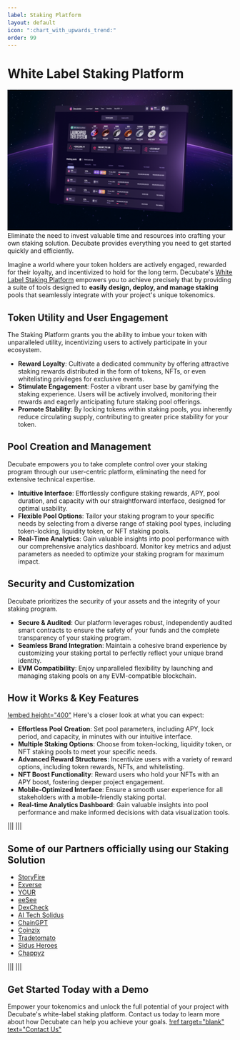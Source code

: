 ```yaml
---
label: Staking Platform
layout: default
icon: ":chart_with_upwards_trend:"
order: 99
---
```


# White Label Staking Platform
![](../static/Vesting-Decubate.png)
Eliminate the need to invest valuable time and resources into crafting your own staking solution. Decubate provides everything you need to get started quickly and efficiently.

Imagine a world where your token holders are actively engaged, rewarded for their loyalty, and incentivized to hold for the long term. Decubate's [White Label Staking Platform](https://www.decubate.com/token-staking-platform) empowers you to achieve precisely that by providing a suite of tools designed to **easily design, deploy, and manage staking** pools that seamlessly integrate with your project's unique tokenomics.

## Token Utility and User Engagement
The Staking Platform grants you the ability to imbue your token with unparalleled utility, incentivizing users to actively participate in your ecosystem.

- **Reward Loyalty**: Cultivate a dedicated community by offering attractive staking rewards distributed in the form of tokens, NFTs, or even whitelisting privileges for exclusive events.
- **Stimulate Engagement**: Foster a vibrant user base by gamifying the staking experience. Users will be actively involved, monitoring their rewards and eagerly anticipating future staking pool offerings.
- **Promote Stability**: By locking tokens within staking pools, you inherently reduce circulating supply, contributing to greater price stability for your token.

## Pool Creation and Management
Decubate empowers you to take complete control over your staking program through our user-centric platform, eliminating the need for extensive technical expertise.

- **Intuitive Interface**: Effortlessly configure staking rewards, APY, pool duration, and capacity with our straightforward interface, designed for optimal usability.
- **Flexible Pool Options**: Tailor your staking program to your specific needs by selecting from a diverse range of staking pool types, including token-locking, liquidity token, or NFT staking pools.
- **Real-Time Analytics**: Gain valuable insights into pool performance with our comprehensive analytics dashboard. Monitor key metrics and adjust parameters as needed to optimize your staking program for maximum impact.

## Security and Customization
Decubate prioritizes the security of your assets and the integrity of your staking program.

- **Secure & Audited**: Our platform leverages robust, independently audited smart contracts to ensure the safety of your funds and the complete transparency of your staking program.
- **Seamless Brand Integration**: Maintain a cohesive brand experience by customizing your staking portal to perfectly reflect your unique brand identity.
- **EVM Compatibility**: Enjoy unparalleled flexibility by launching and managing staking pools on any EVM-compatible blockchain.

## How it Works & Key Features
[!embed height="400"](https://www.youtube.com/watch?v=Cvf-cqEWNQg)
Here's a closer look at what you can expect:

- **Effortless Pool Creation**: Set pool parameters, including APY, lock period, and capacity, in minutes with our intuitive interface.
- **Multiple Staking Options**: Choose from token-locking, liquidity token, or NFT staking pools to meet your specific needs.
- **Advanced Reward Structures**: Incentivize users with a variety of reward options, including token rewards, NFTs, and whitelisting.
- **NFT Boost Functionality**: Reward users who hold your NFTs with an APY boost, fostering deeper project engagement.
- **Mobile-Optimized Interface**: Ensure a smooth user experience for all stakeholders with a mobile-friendly staking portal.
- **Real-time Analytics Dashboard**: Gain valuable insights into pool performance and make informed decisions with data visualization tools.

|||
|||

## Some of our Partners officially using our Staking Solution

- [StoryFire](https://storyfire.com/)
- [Exverse](https://exv.io/)
- [YOUR](https://your.io/token)
- [eeSee](https://eesee.io/)
- [DexCheck](https://dexcheck.ai/)
- [AI Tech Solidus](https://aitech.io/)
- [ChainGPT](https://www.chaingpt.org/)
- [Coinzix](https://coinzix.com/)
- [Tradetomato](https://www.tradetomato.com/)
- [Sidus Heroes](https://sidusheroes.com/)
- [Chappyz](https://chappyz.com/)

|||
|||

## Get Started Today with a Demo
Empower your tokenomics and unlock the full potential of your project with Decubate's white-label staking platform. Contact us today to learn more about how Decubate can help you achieve your goals. 
[!ref target="blank" text="Contact Us"](https://share-eu1.hsforms.com/1MAJTri8sRxO5OmKL7DaktQf5bmh)